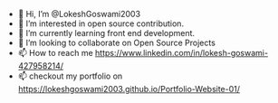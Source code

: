 - 👋 Hi, I’m @LokeshGoswami2003
- 👀 I’m interested in open source contribution.
- 🌱 I’m currently learning front end development.
- 💞️ I’m looking to collaborate on Open Source Projects 
- 📫 How to reach me https://www.linkedin.com/in/lokesh-goswami-427958214/
- 📫 checkout my portfolio on https://lokeshgoswami2003.github.io/Portfolio-Website-01/
<!---
LokeshGoswami2003/LokeshGoswami2003 is a ✨ special ✨ repository because its `README.md` (this file) appears on your GitHub profile.
You can click the Preview link to take a look at your changes.
--->
